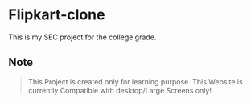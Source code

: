 # Flipkart-clone
This is my SEC project for the college grade.

## **Note**
> This Project is created only for learning purpose.
> This Website is currently Compatible with desktop/Large Screens only!
